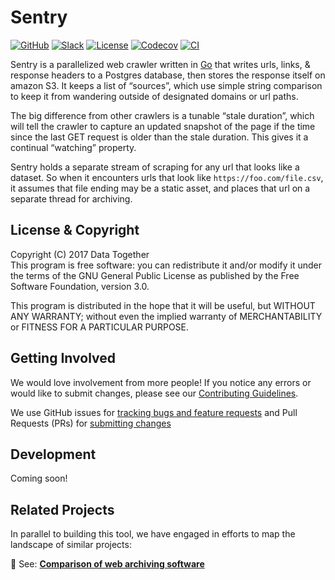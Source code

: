 # Sentry

[![GitHub](https://img.shields.io/badge/project-Data_Together-487b57.svg?style=flat-square)](http://github.com/datatogether)
[![Slack](https://img.shields.io/badge/slack-Archivers-b44e88.svg?style=flat-square)](https://archivers-slack.herokuapp.com/)
[![License](https://img.shields.io/github/license/datatogether/sentry.svg?style=flat-square)](./LICENSE)
[![Codecov](https://img.shields.io/codecov/c/github/datatogether/sentry.svg?style=flat-square)](https://codecov.io/gh/datatogether/sentry)
[![CI](https://img.shields.io/circleci/project/github/datatogether/sentry.svg?style=flat-square)](https://circleci.com/gh/datatogether/sentry)

Sentry is a parallelized web crawler written in [Go](https://golang.org) that
writes urls, links, & response headers to a Postgres database, then stores the
response itself on amazon S3. It keeps a list of “sources”, which use simple
string comparison to keep it from wandering outside of designated domains or url
paths.

The big difference from other crawlers is a tunable “stale duration”, which will
tell the crawler to capture an updated snapshot of the page if the time since
the last GET request is older than the stale duration. This gives it a continual
“watching” property.

Sentry holds a separate stream of scraping for any url that looks like a
dataset. So when it encounters urls that look like `https://foo.com/file.csv`,
it assumes that file ending may be a static asset, and places that url on a
separate thread for archiving.

## License & Copyright

Copyright (C) 2017 Data Together  
This program is free software: you can redistribute it and/or modify it under
the terms of the GNU General Public License as published by the Free Software
Foundation, version 3.0.

This program is distributed in the hope that it will be useful, but WITHOUT ANY
WARRANTY; without even the implied warranty of MERCHANTABILITY or FITNESS FOR A
PARTICULAR PURPOSE.

## Getting Involved

We would love involvement from more people! If you notice any errors or would
like to submit changes, please see our
[Contributing Guidelines](./.github/CONTRIBUTING.md).

We use GitHub issues for [tracking bugs and feature requests](https://github.com/datatogether/sentry/issues)
and Pull Requests (PRs) for [submitting changes](https://github.com/datatogether/sentry/pulls)

## Development

Coming soon!

## Related Projects

In parallel to building this tool, we have engaged in efforts to map the
landscape of similar projects:

:eyes: See: [**Comparison of web archiving software**](https://github.com/datatogether/research/tree/master/web_archiving)
